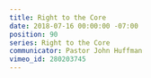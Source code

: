 ```yaml
---
title: Right to the Core
date: 2018-07-16 00:00:00 -07:00
position: 90
series: Right to the Core
communicator: Pastor John Huffman
vimeo_id: 280203745
---
```


